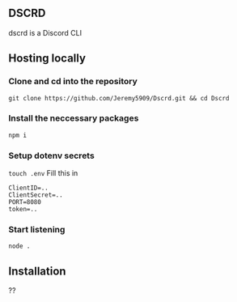 ## DSCRD
dscrd is a Discord CLI
## Hosting locally
### Clone and cd into the repository
`git clone https://github.com/Jeremy5909/Dscrd.git && cd Dscrd`
### Install the neccessary packages
`npm i`
### Setup dotenv secrets
`touch .env`
Fill this in
```
ClientID=..
ClientSecret=..
PORT=8080
token=..
```
### Start listening
`node .`
## Installation
??
